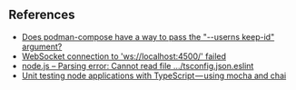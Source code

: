 ## References
- [Does podman-compose have a way to pass the "--userns keep-id" argument?](https://github.com/containers/podman-compose/issues/166)
- [WebSocket connection to 'ws://localhost:4500/' failed](https://github.com/firebase/firebase-tools-ui/issues/423)
- [node.js – Parsing error: Cannot read file …/tsconfig.json.eslint](https://techhelpnotes.com/node-js-parsing-error-cannot-read-file-tsconfig-json-eslint/)
- [Unit testing node applications with TypeScript — using mocha and chai](https://journal.artful.dev/unit-testing-node-applications-with-typescript-using-mocha-and-chai/)
